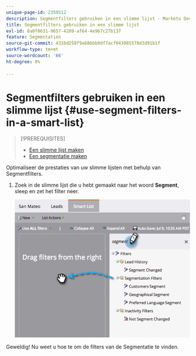 ```yaml
---
unique-page-id: 2359512
description: Segmentfilters gebruiken in een slimme lijst - Marketo Docs - Productdocumentatie
title: Segmentfilters gebruiken in een slimme lijst
exl-id: 8a0f8631-9657-4209-af64-4e967c27b137
feature: Segmentation
source-git-commit: 431bd258f9a68bbb9df7acf043085578d3d91b1f
workflow-type: tm+mt
source-wordcount: '66'
ht-degree: 0%

---
```


# Segmentfilters gebruiken in een slimme lijst {#use-segment-filters-in-a-smart-list}

>[!PREREQUISITES]
>
>* [Een slimme lijst maken](/help/marketo/product-docs/core-marketo-concepts/smart-lists-and-static-lists/creating-a-smart-list/create-a-smart-list.md)
>* [Een segmentatie maken](/help/marketo/product-docs/personalization/segmentation-and-snippets/segmentation/create-a-segmentation.md)

Optimaliseer de prestaties van uw slimme lijsten met behulp van Segmentfilters.

1. Zoek in de slimme lijst die u hebt gemaakt naar het woord **Segment**, sleep en zet het filter neer.

   ![](assets/image2014-9-16-10-3a30-3a47.png)

Geweldig! Nu weet u hoe te om de filters van de Segmentatie te vinden.
